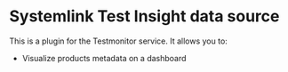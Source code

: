 # Systemlink Test Insight data source

This is a plugin for the Testmonitor service. It allows you to:
- Visualize products metadata on a dashboard
